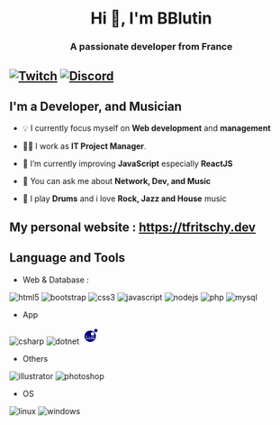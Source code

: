 <h1 align="center">Hi 👋, I'm BBlutin</h1>
<h3 align="center">A passionate developer from France</h3>

[![Twitch](https://img.shields.io/badge/twitch-%239146FF.svg?&style=for-the-badge&logo=twitch&logoColor=white)][twitch]
[![Discord](https://img.shields.io/discord/722431431086964756?label=Discord&logo=Discord)][discord]
---
## I'm a Developer, and Musician

- 💡 I currently focus myself on **Web development** and **management**

- 👨‍💻 I work as **IT Project Manager**.

- 🌱 I’m currently improving **JavaScript** especially **ReactJS**

- 💬 You can ask me about **Network, Dev, and Music**

- 🎵 I play **Drums** and i love **Rock, Jazz and House** music


My personal website : https://tfritschy.dev
---


## Language and Tools

- Web & Database :
<p align="left">
<img src="https://devicons.github.io/devicon/devicon.git/icons/html5/html5-original-wordmark.svg" alt="html5" width="30" height="30"/> 
<img src="https://devicons.github.io/devicon/devicon.git/icons/bootstrap/bootstrap-plain.svg" alt="bootstrap" width="30" height="25"/> 
<img src="https://devicons.github.io/devicon/devicon.git/icons/css3/css3-original-wordmark.svg" alt="css3" width="30" height="30"/> 
<img src="https://devicons.github.io/devicon/devicon.git/icons/javascript/javascript-original.svg" alt="javascript" width="30" height="30"/> 
<img src="https://devicons.github.io/devicon/devicon.git/icons/nodejs/nodejs-original-wordmark.svg" alt="nodejs" width="30" height="30"/> 
<img src="https://devicons.github.io/devicon/devicon.git/icons/php/php-original.svg" alt="php" width="30" height="30"/> 
<img src="https://devicons.github.io/devicon/devicon.git/icons/mysql/mysql-original-wordmark.svg" alt="mysql" width="30" height="30"/>
</p>

- App
<p align="left">
<img src="https://devicons.github.io/devicon/devicon.git/icons/csharp/csharp-original.svg" alt="csharp" width="30" height="30"/> 
<img src="https://devicons.github.io/devicon/devicon.git/icons/dot-net/dot-net-original-wordmark.svg" alt="dotnet" width="30" height="30"/> 
<img src="https://raw.githubusercontent.com/github/explore/80688e429a7d4ef2fca1e82350fe8e3517d3494d/topics/lua/lua.png" alt="lua" width="30" height="30"/>
</p>

- Others
<p align="left">
<img src="https://www.vectorlogo.zone/logos/adobe_illustrator/adobe_illustrator-icon.svg" alt="illustrator" width="30" height="30"/> 
<img src="https://devicons.github.io/devicon/devicon.git/icons/photoshop/photoshop-plain.svg" alt="photoshop" width="30" height="30"/> 
</p>

- OS 
<p align="left">
<img src="https://devicons.github.io/devicon/devicon.git/icons/linux/linux-original.svg" alt="linux" width="30" height="30"/>  
<img src="https://devicon.dev/devicon.git/icons/windows8/windows8-original.svg" alt="windows" width="30" height="30"/>  
</p>

[discord]: https://discord.gg/VMYUXDG
[twitch]: https://www.twitch.tv/notBBlutin
